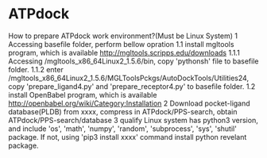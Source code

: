 # ATPdock

How to prepare ATPdock work environment?(Must be Linux System)
1 Accessing basefile folder, perform bellow opration
	1.1 install mgltools program, which is available http://mgltools.scripps.edu/downloads
		1.1.1 Accessing /mgltools_x86_64Linux2_1.5.6/bin, copy 'pythonsh' file to basefile folder.
		1.1.2 enter /mgltools_x86_64Linux2_1.5.6/MGLToolsPckgs/AutoDockTools/Utilities24, copy 'prepare_ligand4.py' and 'prepare_receptor4.py' to basefile folder.
	1.2 install OpenBabel program, which is available http://openbabel.org/wiki/Category:Installation
2 Download pocket-ligand database(PLDB) from xxxx, compress in ATPdock/PPS-search, obtain ATPdock/PPS-search/database
3 qualify Linux system has python3 version, and include 'os', 'math', 'numpy', 'random', 'subprocess', 'sys', 'shutil' package. 
  If not, using 'pip3 install xxxx' command install python revelant package.

